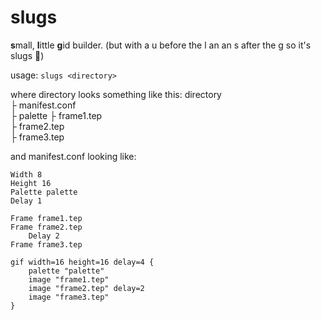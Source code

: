 # slugs
**s**mall, **l**ittle **g**id builder. (but with a u before the l an an s after the g so it's slugs 🥺)

usage: `slugs <directory>`

where directory looks something like this:
directory  
├ manifest.conf  
├ palette
├ frame1.tep  
├ frame2.tep  
├ frame3.tep

and manifest.conf looking like:
```
Width 8
Height 16
Palette palette
Delay 1

Frame frame1.tep
Frame frame2.tep
	Delay 2
Frame frame3.tep
```

```kdl
gif width=16 height=16 delay=4 {
	palette "palette"
	image "frame1.tep"
	image "frame2.tep" delay=2
	image "frame3.tep"
}
```